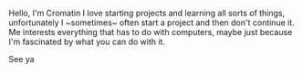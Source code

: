 Hello,
I'm Cromatin I love starting projects and learning all sorts of things, unfortunately I ~sometimes~ often start a project and then don't continue it.
Me interests everything that has to do with computers, maybe just because I'm fascinated by what you can do with it.

See ya
